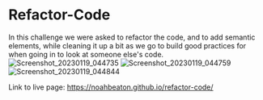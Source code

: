 # Refactor-Code

In this challenge we were asked to refactor the code, and to add semantic elements, while cleaning it up a bit as we go to build good practices for when going in to look at someone else's code.
![Screenshot_20230119_044735](https://user-images.githubusercontent.com/62488659/213556637-c90ae6bf-907b-402e-a4fe-1f3784c7720e.png)
![Screenshot_20230119_044759](https://user-images.githubusercontent.com/62488659/213556666-a860b822-93eb-4292-b346-a985ad7eb325.png)
![Screenshot_20230119_044844](https://user-images.githubusercontent.com/62488659/213556680-2f03de9d-e8d1-45b8-8b16-5b83254e1737.png)

Link to live page: https://noahbeaton.github.io/refactor-code/
